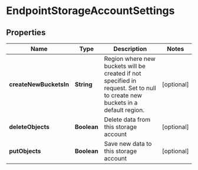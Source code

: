 
# EndpointStorageAccountSettings

## Properties
Name | Type | Description | Notes
------------ | ------------- | ------------- | -------------
**createNewBucketsIn** | **String** | Region where new buckets will be created if not specified in request. Set to null to create new buckets in a default region. |  [optional]
**deleteObjects** | **Boolean** | Delete data from this storage account |  [optional]
**putObjects** | **Boolean** | Save new data to this storage account |  [optional]



